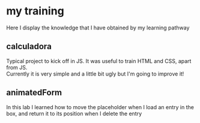 # my training
Here I display the knowledge that I have obtained by my learning pathway

<h2>calculadora</h2>

Typical project to kick off in JS. It was useful to train HTML and CSS, apart from JS.<br>
Currently it is very simple and a little bit ugly but I'm going to improve it!  

<h2>animatedForm</h2>

In this lab I learned how to move the placeholder when I load an entry in the box, and return it to its position when I delete the entry 
